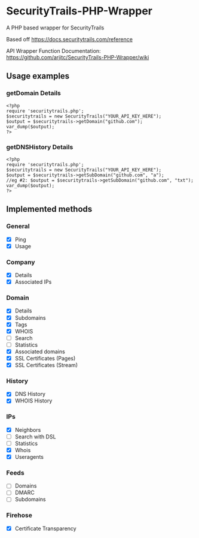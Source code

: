# SecurityTrails-PHP-Wrapper
A PHP based wrapper for SecurityTrails

Based off https://docs.securitytrails.com/reference

API Wrapper Function Documentation: https://github.com/arjitc/SecurityTrails-PHP-Wrapper/wiki

## Usage examples

### getDomain Details

```
<?php
require 'securitytrails.php';
$securitytrails = new SecurityTrails("YOUR_API_KEY_HERE");
$output = $securitytrails->getDomain("github.com");
var_dump($output);
?>
```

### getDNSHistory Details

```
<?php
require 'securitytrails.php';
$securitytrails = new SecurityTrails("YOUR_API_KEY_HERE");
$output = $securitytrails->getSubDomain("github.com", "a");
//eg #2: $output = $securitytrails->getSubDomain("github.com", "txt");
var_dump($output);
?>
```

## Implemented methods

### General

- [X] Ping
- [X] Usage

### Company

- [X] Details
- [X] Associated IPs

### Domain

- [X] Details
- [X] Subdomains
- [X] Tags
- [X] WHOIS
- [ ] Search
- [ ] Statistics
- [X] Associated domains
- [X] SSL Certificates (Pages)
- [X] SSL Certificates (Stream)

### History

- [X] DNS History
- [X] WHOIS History

### IPs

- [X] Neighbors
- [ ] Search with DSL
- [ ] Statistics
- [X] Whois
- [X] Useragents

### Feeds

- [ ] Domains
- [ ] DMARC
- [ ] Subdomains

### Firehose

- [X] Certificate Transparency

